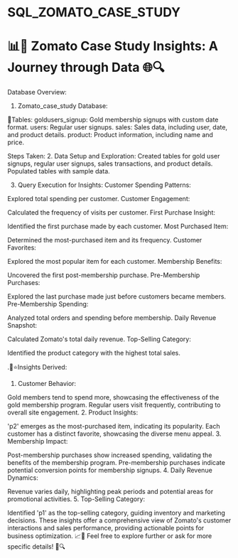 # SQL_ZOMATO_CASE_STUDY
# 📊🍴 Zomato Case Study Insights: A Journey through Data 🌐🔍

Database Overview:
1. Zomato_case_study Database:

📝Tables:
         goldusers_signup: Gold membership signups with custom date format.
         users: Regular user signups.
         sales: Sales data, including user, date, and product details.
         product: Product information, including name and price.

Steps Taken:
2. Data Setup and Exploration:
        Created tables for gold user signups, regular user signups, sales transactions, and product details.
        Populated tables with sample data.

3. Query Execution for Insights:
Customer Spending Patterns:

Explored total spending per customer.
Customer Engagement:

Calculated the frequency of visits per customer.
First Purchase Insight:

Identified the first purchase made by each customer.
Most Purchased Item:

Determined the most-purchased item and its frequency.
Customer Favorites:

Explored the most popular item for each customer.
Membership Benefits:

Uncovered the first post-membership purchase.
Pre-Membership Purchases:

Explored the last purchase made just before customers became members.
Pre-Membership Spending:

Analyzed total orders and spending before membership.
Daily Revenue Snapshot:

Calculated Zomato's total daily revenue.
Top-Selling Category:

Identified the product category with the highest total sales.

.🧐⭐Insights Derived:
1. Customer Behavior:

Gold members tend to spend more, showcasing the effectiveness of the gold membership program.
Regular users visit frequently, contributing to overall site engagement.
2. Product Insights:

'p2' emerges as the most-purchased item, indicating its popularity.
Each customer has a distinct favorite, showcasing the diverse menu appeal.
3. Membership Impact:

Post-membership purchases show increased spending, validating the benefits of the membership program.
Pre-membership purchases indicate potential conversion points for membership signups.
4. Daily Revenue Dynamics:

Revenue varies daily, highlighting peak periods and potential areas for promotional activities.
5. Top-Selling Category:

Identified 'p1' as the top-selling category, guiding inventory and marketing decisions.
These insights offer a comprehensive view of Zomato's customer interactions and sales performance, providing actionable points for business optimization. 📈🍕 Feel free to explore further or ask for more specific details! 🚀🔍

